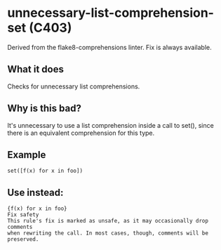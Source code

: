 # unnecessary-list-comprehension-set (C403)
Derived from the flake8-comprehensions linter.
Fix is always available.
## What it does
Checks for unnecessary list comprehensions.
## Why is this bad?
It's unnecessary to use a list comprehension inside a call to set(),
since there is an equivalent comprehension for this type.
## Example
```
set([f(x) for x in foo])
```
## Use instead:
```
{f(x) for x in foo}
Fix safety
This rule's fix is marked as unsafe, as it may occasionally drop comments
when rewriting the call. In most cases, though, comments will be preserved.
```